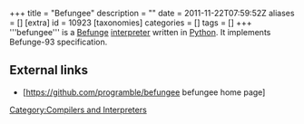 +++
title = "Befungee"
description = ""
date = 2011-11-22T07:59:52Z
aliases = []
[extra]
id = 10923
[taxonomies]
categories = []
tags = []
+++
'''befungee''' is a [Befunge](https://rosettacode.org/wiki/Befunge) [interpreter](https://rosettacode.org/wiki/interpreter) written in [Python](https://rosettacode.org/wiki/Python). It implements Befunge-93 specification.

## External links
* [https://github.com/programble/befungee befungee home page]

[Category:Compilers and Interpreters](https://rosettacode.org/wiki/Category:Compilers_and_Interpreters)

